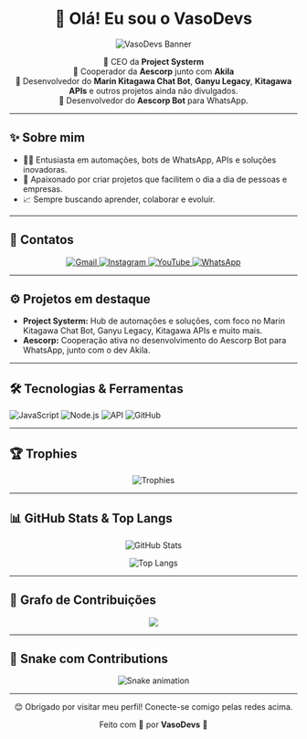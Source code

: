 <h1 align="center">👋 Olá! Eu sou o VasoDevs</h1>

<p align="center">
  <img src="https://readme-typing-svg.herokuapp.com?lines=VasoDevs+no+comando!;Criando+automação+sem+limites.;Marin+Kitagawa+Bot+é+realidade.;Ganyu+Bot+acima+do+código.;Aescorp+Bot:+qualidade+e+inovação.;Conectando+ideias+em+APIs+e+Bots!&center=true&width=440&height=45&color=f75c7e&vCenter=true&size=22" alt="VasoDevs Banner" />
</p>

<p align="center">
  🚀 CEO da <strong>Project Systerm</strong> <br>
  🤝 Cooperador da <strong>Aescorp</strong> junto com <strong>Akila</strong> <br>
  🤖 Desenvolvedor do <strong>Marin Kitagawa Chat Bot</strong>, <strong>Ganyu Legacy</strong>, <strong>Kitagawa APIs</strong> e outros projetos ainda não divulgados. <br>
  💬 Desenvolvedor do <strong>Aescorp Bot</strong> para WhatsApp.
</p>

---

## ✨ Sobre mim

- 👨‍💻 Entusiasta em automações, bots de WhatsApp, APIs e soluções inovadoras.
- 🚀 Apaixonado por criar projetos que facilitem o dia a dia de pessoas e empresas.
- 📈 Sempre buscando aprender, colaborar e evoluir.

---

## 📱 Contatos

<p align="center">
  <a href="mailto:vasodeveloper@gmail.com">
    <img src="https://img.shields.io/badge/Gmail-D14836?style=for-the-badge&logo=gmail&logoColor=white" alt="Gmail">
  </a>
  <a href="https://instagram.com/vasodeveloper" target="_blank">
    <img src="https://img.shields.io/badge/Instagram-E4405F?style=for-the-badge&logo=instagram&logoColor=white" alt="Instagram">
  </a>
  <a href="https://youtube.com/@vasodeveloper" target="_blank">
    <img src="https://img.shields.io/badge/YouTube-FF0000?style=for-the-badge&logo=youtube&logoColor=white" alt="YouTube">
  </a>
  <a href="https://wa.me/5521986007988" target="_blank">
    <img src="https://img.shields.io/badge/WhatsApp-25D366?style=for-the-badge&logo=whatsapp&logoColor=white" alt="WhatsApp">
  </a>
</p>

---

## ⚙️ Projetos em destaque

- **Project Systerm:** Hub de automações e soluções, com foco no Marin Kitagawa Chat Bot, Ganyu Legacy, Kitagawa APIs e muito mais.
- **Aescorp:** Cooperação ativa no desenvolvimento do Aescorp Bot para WhatsApp, junto com o dev Akila.

---

## 🛠️ Tecnologias & Ferramentas

![JavaScript](https://img.shields.io/badge/JavaScript-333?style=for-the-badge&logo=javascript)
![Node.js](https://img.shields.io/badge/Node.js-333?style=for-the-badge&logo=node.js)
![API](https://img.shields.io/badge/APIs-333?style=for-the-badge&logo=fastapi)
![GitHub](https://img.shields.io/badge/GitHub-333?style=for-the-badge&logo=github)

---

## 🏆 Trophies

<p align="center">
  <img src="https://github-profile-trophy.vercel.app/?username=VasoDeveloper&theme=onedark&row=1&column=6" alt="Trophies" />
</p>

---

## 📊 GitHub Stats & Top Langs

<p align="center">
  <img src="https://github-readme-stats.vercel.app/api?username=VasoDeveloper&show_icons=true&theme=radical" alt="GitHub Stats" />
</p>

<p align="center">
  <img src="https://github-readme-stats.vercel.app/api/top-langs/?username=VasoDeveloper&layout=compact&theme=radical" alt="Top Langs" />
</p>

---

## 🧩 Grafo de Contribuições

<p align="center">
 <img src="https://github-readme-activity-graph.vercel.app/graph?username=VasoDeveloper&theme=dracula" />
</p>

---

## 🚀 Snake com Contributions

<p align="center">
  <img src="https://github.com/VasoDeveloper/VasoDeveloper/blob/output/github-contribution-grid-snake.svg" alt="Snake animation" />
</p>

---

<p align="center">
  😊 Obrigado por visitar meu perfil! Conecte-se comigo pelas redes acima.
</p>

<p align="center">
  Feito com 💙 por <strong>VasoDevs</strong> 🚀
</p>
